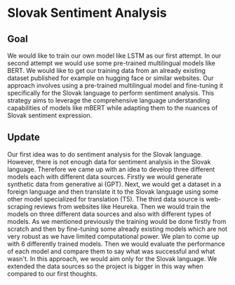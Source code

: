 # Slovak Sentiment Analysis

## Goal
We would like to train our own model like LSTM as our first attempt. In our second attempt we would use some pre-trained multilingual models like BERT. We would like to get our training data from an already existing dataset published for example on hugging face or similar websites. Our approach involves using a pre-trained multilingual model and fine-tuning it specifically for the Slovak language to perform sentiment analysis. This strategy aims to leverage the comprehensive language understanding capabilities of models like mBERT while adapting them to the nuances of Slovak sentiment expression.

## Update
Our first idea was to do sentiment analysis for the Slovak language. However, there is not enough data for sentiment analysis in the Slovak language. Therefore we came up with an idea to develop three different models each with different data sources. Firstly we would generate synthetic data from generative ai (GPT). Next, we would get a dataset in a foreign language and then translate it to the Slovak language using some other model specialized for translation (T5). The third data source is web-scraping reviews from websites like Heureka. Then we would train the models on three different data sources and also with different types of models. As we mentioned previously the training would be done firstly from scratch and then by fine-tuning some already existing models which are not very robust as we have limited computational power. We plan to come up with 6 differently trained models. Then we would evaluate the performance of each model and compare them to say what was successful and what wasn't. In this approach, we would aim only for the Slovak language. We extended the data sources so the project is bigger in this way when compared to our first thoughts. 
